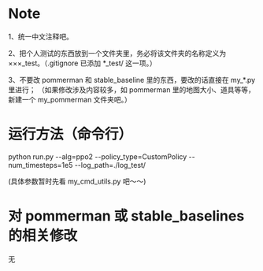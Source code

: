 # Note
1、统一中文注释吧。

2、把个人测试的东西放到一个文件夹里，务必将该文件夹的名称定义为 ×××_test。（.gitignore 已添加 *_test/ 这一项。）

3、不要改 pommerman 和 stable_baseline 里的东西，要改的话直接在 my_*.py 里进行；
（如果修改涉及内容较多，如 pommerman 里的地图大小、道具等等，新建一个 my_pommerman 文件夹吧。）

# 运行方法（命令行）
python run.py --alg=ppo2 --policy_type=CustomPolicy --num_timesteps=1e5 --log_path=./log_test/

(具体参数暂时先看 my_cmd_utils.py 吧～～)

# 对 pommerman 或 stable_baselines 的相关修改
无